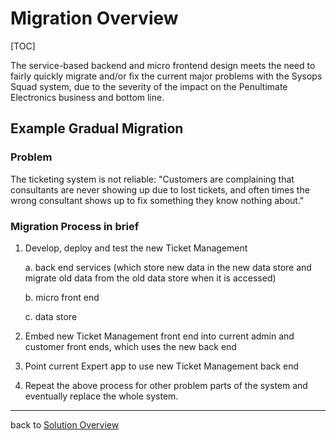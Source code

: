 # Migration Overview

[TOC]

The service-based backend and micro frontend design meets the need to fairly quickly migrate and/or fix the current major problems with the Sysops Squad system, due to the severity of the impact on the Penultimate Electronics business and bottom line.

## Example Gradual Migration

### Problem

The ticketing system is not reliable: "Customers are complaining that consultants are never showing up due to lost tickets, and often times the wrong consultant shows up to fix something they know nothing about."

### Migration Process in brief

1. Develop, deploy and test the new Ticket Management 

   a. back end services (which store new data in the new data store and migrate old data from the old data store when it is accessed)

   b. micro front end

   c. data store

2. Embed new Ticket Management front end into current admin and customer front ends, which uses the new back end

3. Point current Expert app to use new Ticket Management back end

4. Repeat the above process for other problem parts of the system and eventually replace the whole system.

------

back to [Solution Overview](README.md)